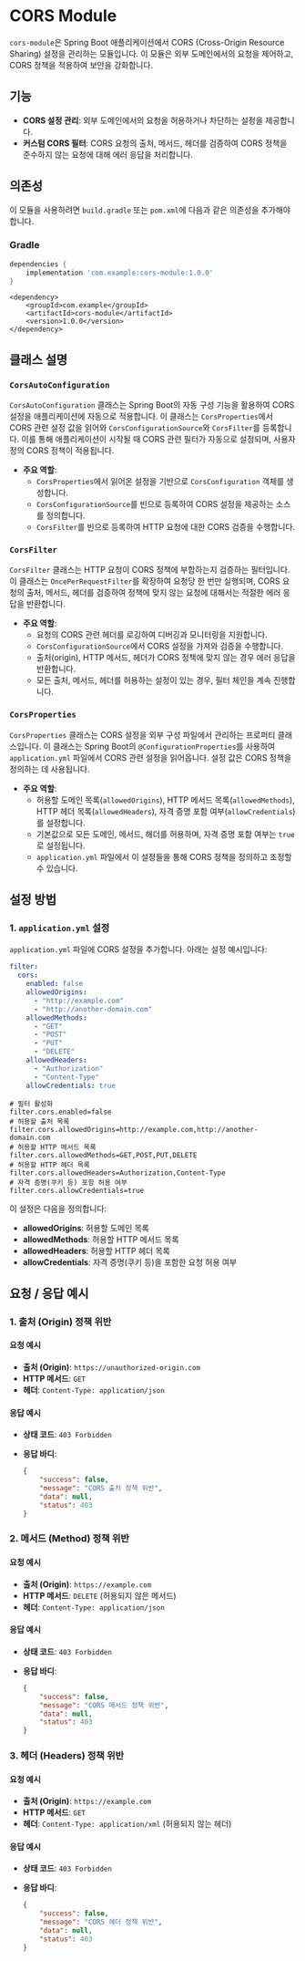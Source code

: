 # CORS Module

`cors-module`은 Spring Boot 애플리케이션에서 CORS (Cross-Origin Resource Sharing) 설정을 관리하는 모듈입니다. 이 모듈은 외부 도메인에서의 요청을 제어하고, CORS
정책을 적용하여 보안을 강화합니다.

## 기능

- **CORS 설정 관리**: 외부 도메인에서의 요청을 허용하거나 차단하는 설정을 제공합니다.
- **커스텀 CORS 필터**: CORS 요청의 출처, 메서드, 헤더를 검증하여 CORS 정책을 준수하지 않는 요청에 대해 에러 응답을 처리합니다.

## 의존성

이 모듈을 사용하려면 `build.gradle` 또는 `pom.xml`에 다음과 같은 의존성을 추가해야 합니다.

### Gradle

```groovy
dependencies {
    implementation 'com.example:cors-module:1.0.0'
}
```

```Maven
<dependency>
    <groupId>com.example</groupId>
    <artifactId>cors-module</artifactId>
    <version>1.0.0</version>
</dependency>
```

## 클래스 설명

### `CorsAutoConfiguration`

`CorsAutoConfiguration` 클래스는 Spring Boot의 자동 구성 기능을 활용하여 CORS 설정을 애플리케이션에 자동으로 적용합니다. 이 클래스는 `CorsProperties`에서 CORS 관련
설정 값을 읽어와 `CorsConfigurationSource`와 `CorsFilter`를 등록합니다. 이를 통해 애플리케이션이 시작될 때 CORS 관련 필터가 자동으로 설정되며, 사용자 정의 CORS 정책이
적용됩니다.

- **주요 역할**:
    - `CorsProperties`에서 읽어온 설정을 기반으로 `CorsConfiguration` 객체를 생성합니다.
    - `CorsConfigurationSource`를 빈으로 등록하여 CORS 설정을 제공하는 소스를 정의합니다.
    - `CorsFilter`를 빈으로 등록하여 HTTP 요청에 대한 CORS 검증을 수행합니다.

### `CorsFilter`

`CorsFilter` 클래스는 HTTP 요청이 CORS 정책에 부합하는지 검증하는 필터입니다. 이 클래스는 `OncePerRequestFilter`를 확장하여 요청당 한 번만 실행되며, CORS 요청의 출처,
메서드, 헤더를 검증하여 정책에 맞지 않는 요청에 대해서는 적절한 에러 응답을 반환합니다.

- **주요 역할**:
    - 요청의 CORS 관련 헤더를 로깅하여 디버깅과 모니터링을 지원합니다.
    - `CorsConfigurationSource`에서 CORS 설정을 가져와 검증을 수행합니다.
    - 출처(origin), HTTP 메서드, 헤더가 CORS 정책에 맞지 않는 경우 에러 응답을 반환합니다.
    - 모든 출처, 메서드, 헤더를 허용하는 설정이 있는 경우, 필터 체인을 계속 진행합니다.

### `CorsProperties`

`CorsProperties` 클래스는 CORS 설정을 외부 구성 파일에서 관리하는 프로퍼티 클래스입니다. 이 클래스는 Spring Boot의 `@ConfigurationProperties`를
사용하여 `application.yml` 파일에서 CORS 관련 설정을 읽어옵니다. 설정 값은 CORS 정책을 정의하는 데 사용됩니다.

- **주요 역할**:
    - 허용할 도메인 목록(`allowedOrigins`), HTTP 메서드 목록(`allowedMethods`), HTTP 헤더 목록(`allowedHeaders`), 자격 증명 포함
      여부(`allowCredentials`)를 설정합니다.
    - 기본값으로 모든 도메인, 메서드, 헤더를 허용하며, 자격 증명 포함 여부는 `true`로 설정됩니다.
    - `application.yml` 파일에서 이 설정들을 통해 CORS 정책을 정의하고 조정할 수 있습니다.

## 설정 방법

### 1. `application.yml` 설정

`application.yml` 파일에 CORS 설정을 추가합니다. 아래는 설정 예시입니다:

```yaml
filter:
  cors:
    enabled: false
    allowedOrigins:
      - "http://example.com"
      - "http://another-domain.com"
    allowedMethods:
      - "GET"
      - "POST"
      - "PUT"
      - "DELETE"
    allowedHeaders:
      - "Authorization"
      - "Content-Type"
    allowCredentials: true
```

```properties
# 필터 활성화
filter.cors.enabled=false
# 허용할 출처 목록
filter.cors.allowedOrigins=http://example.com,http://another-domain.com
# 허용할 HTTP 메서드 목록
filter.cors.allowedMethods=GET,POST,PUT,DELETE
# 허용할 HTTP 헤더 목록
filter.cors.allowedHeaders=Authorization,Content-Type
# 자격 증명(쿠키 등) 포함 허용 여부
filter.cors.allowCredentials=true
```

이 설정은 다음을 정의합니다:

- **allowedOrigins**: 허용할 도메인 목록
- **allowedMethods**: 허용할 HTTP 메서드 목록
- **allowedHeaders**: 허용할 HTTP 헤더 목록
- **allowCredentials**: 자격 증명(쿠키 등)을 포함한 요청 허용 여부

## 요청 / 응답 예시

### 1. 출처 (Origin) 정책 위반

#### 요청 예시

- **출처 (Origin)**: `https://unauthorized-origin.com`
- **HTTP 메서드**: `GET`
- **헤더**: `Content-Type: application/json`

#### 응답 예시

- **상태 코드**: `403 Forbidden`
- **응답 바디**:

    ```json
    {
        "success": false,
        "message": "CORS 출처 정책 위반",
        "data": null,
        "status": 403
    }
    ```

### 2. 메서드 (Method) 정책 위반

#### 요청 예시

- **출처 (Origin)**: `https://example.com`
- **HTTP 메서드**: `DELETE` (허용되지 않은 메서드)
- **헤더**: `Content-Type: application/json`

#### 응답 예시

- **상태 코드**: `403 Forbidden`
- **응답 바디**:

    ```json
    {
        "success": false,
        "message": "CORS 메서드 정책 위반",
        "data": null,
        "status": 403
    }
    ```

### 3. 헤더 (Headers) 정책 위반

#### 요청 예시

- **출처 (Origin)**: `https://example.com`
- **HTTP 메서드**: `GET`
- **헤더**: `Content-Type: application/xml` (허용되지 않는 헤더)

#### 응답 예시

- **상태 코드**: `403 Forbidden`
- **응답 바디**:

    ```json
    {
        "success": false,
        "message": "CORS 헤더 정책 위반",
        "data": null,
        "status": 403
    }
    ```